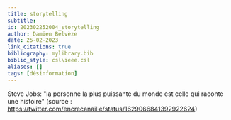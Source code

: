 ```yaml
---
title: storytelling
subtitle:
id: 202302252004_storytelling
author: Damien Belvèze
date: 25-02-2023
link_citations: true
bibliography: mylibrary.bib
biblio_style: csl\ieee.csl
aliases: []
tags: [désinformation]
---
```


Steve Jobs: "la personne la plus puissante du monde est celle qui raconte une histoire" (source : https://twitter.com/encrecanaille/status/1629066841392922624)




